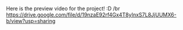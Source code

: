 Here is the preview video for the project! :D /br
https://drive.google.com/file/d/19nzaE92rf4Gx4T8yInxS7L8JjUUMX6-b/view?usp=sharing
